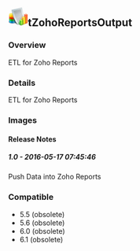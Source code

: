 ## <img src='./logo.jpg' width='40' height='40'>tZohoReportsOutput

### Overview
ETL for Zoho Reports
### Details
ETL for Zoho Reports
### Images




#### Release Notes

##### 1.0 - 2016-05-17 07:45:46
Push Data into Zoho Reports
### Compatible
 -  5.5 (obsolete)
 -   5.6 (obsolete)
 -   6.0 (obsolete)
 -   6.1 (obsolete)